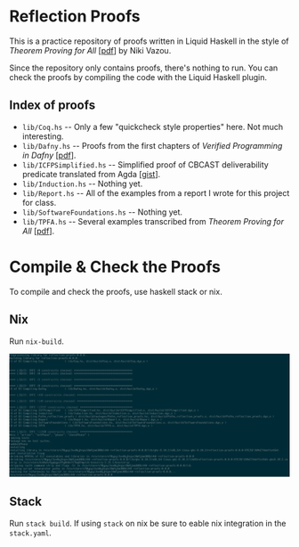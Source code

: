 # Reflection Proofs

This is a practice repository of proofs written in Liquid Haskell in the style
of _Theorem Proving for All_ [[pdf](https://arxiv.org/pdf/1806.03541.pdf)] by
Niki Vazou.

Since the repository only contains proofs, there's nothing to run. You can
check the proofs by compiling the code with the Liquid Haskell plugin.

## Index of proofs

* `lib/Coq.hs` -- Only a few "quickcheck style properties" here. Not much
  interesting.
* `lib/Dafny.hs` -- Proofs from the first chapters of _Verified Programming in
  Dafny_ [[pdf](http://www.doc.ic.ac.uk/~scd/Dafny_Material/Lectures.pdf)].
* `lib/ICFPSimplified.hs` -- Simplified proof of CBCAST deliverability
  predicate translated from Agda
  [[gist](http://www.doc.ic.ac.uk/~scd/Dafny_Material/Lectures.pdf)].
* `lib/Induction.hs` -- Nothing yet.
* `lib/Report.hs` -- All of the examples from a report I wrote for this project
  for class.
* `lib/SoftwareFoundations.hs` -- Nothing yet.
* `lib/TPFA.hs` -- Several examples transcribed from _Theorem Proving for All_
  [[pdf](https://arxiv.org/pdf/1806.03541.pdf)].


# Compile & Check the Proofs

To compile and check the proofs, use haskell stack or nix.

## Nix

Run `nix-build`.

![It's safe!](build.png)

## Stack

Run `stack build`. If using `stack` on nix be sure to eable nix integration in the `stack.yaml`.
